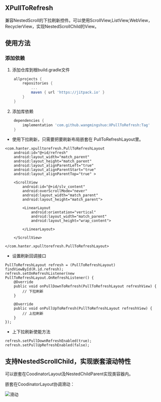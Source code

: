 ## XPullToRefresh

兼容NestedScroll的下拉刷新控件。可以使用ScrollView,ListView,WebView，RecyclerView，实现NestedScrollChild的View。

## 使用方法

### 添加依赖

1. 添加仓库到根build.gradle文件
``` gradle
    allprojects {
        repositories {
            ...
            maven { url 'https://jitpack.io' }
        }
    }
```
2. 添加库依赖
``` gradle
    dependencies {
        implementation 'com.github.wangmingshuo:XPullToRefresh:Tag'
    }
````


- 使用下拉刷新，只需要把要刷新布局嵌套在 PullToRefreshLayout里。

```
<com.hanter.xpulltorefresh.PullToRefreshLayout
    android:id="@+id/refresh"
    android:layout_width="match_parent"
    android:layout_height="match_parent"
    android:layout_alignParentLeft="true"
    android:layout_alignParentStart="true"
    android:layout_alignParentTop="true" >

    <ScrollView
        android:id="@+id/slv_content"
        android:overScrollMode="never"
        android:layout_width="match_parent"
        android:layout_height="match_parent">

        <LinearLayout
            android:orientation="vertical"
            android:layout_width="match_parent"
            android:layout_height="wrap_content">

        </LinearLayout>

    </ScrollView>

</com.hanter.xpulltorefresh.PullToRefreshLayout>
```
- 设置刷新回调接口

```
PullToRefreshLayout refresh = (PullToRefreshLayout) findViewById(R.id.refresh);       
refresh.setOnRefreshListener(new PullToRefreshLayout.OnRefreshListener() {
    @Override
    public void onPullDownToRefresh(PullToRefreshLayout refreshView) {
		// 下拉刷新
    }

    @Override
    public void onPullUpToRefresh(PullToRefreshLayout refreshView) {
		// 上拉刷新
    }
});
```
- 上下拉刷新使能方法

```
refresh.setPullDownRefreshEnabled(true);
refresh.setPullUpRefreshEnabled(false);
```

## 支持NestedScrollChild，实现嵌套滚动特性

可以嵌套在CoodinatorLayout及NestedChildParent实现类容器内。

嵌套在CoodinatorLayout协调滑动：

![滑动](/screenshots/screenshots1.gif)



